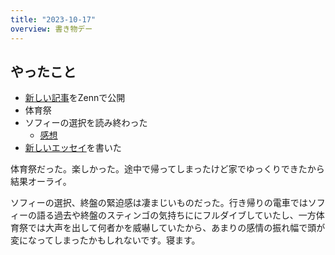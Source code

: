 ```yaml
---
title: "2023-10-17"
overview: 書き物デー
---
```


## やったこと

- [新しい記事](https://zenn.dev/lemonadern/articles/extract-scraps)をZennで公開
- 体育祭
- ソフィーの選択を読み終わった
  - [感想](https://scrapbox.io/lemonadern/%E3%80%8E%E3%82%BD%E3%83%95%E3%82%A3%E3%83%BC%E3%81%AE%E9%81%B8%E6%8A%9E%E3%80%8F)
- [新しいエッセイ](https://lemonadern.dev/essay/tabacomunicacao/)を書いた

体育祭だった。楽しかった。途中で帰ってしまったけど家でゆっくりできたから結果オーライ。

ソフィーの選択、終盤の緊迫感は凄まじいものだった。行き帰りの電車ではソフィーの語る過去や終盤のスティンゴの気持ちににフルダイブしていたし、一方体育祭では大声を出して何者かを威嚇していたから、あまりの感情の振れ幅で頭が変になってしまったかもしれないです。寝ます。
